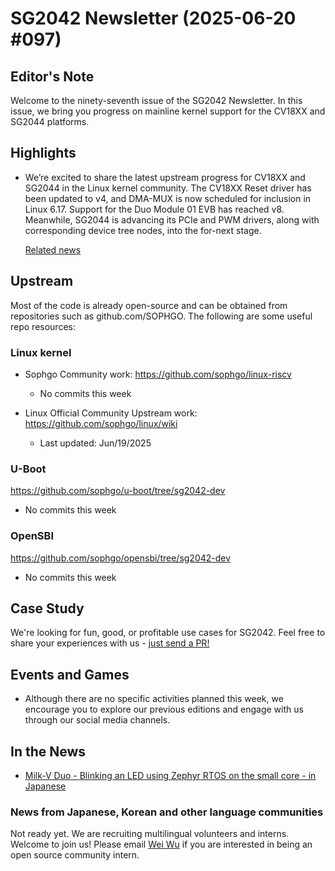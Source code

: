 # SG2042 Newsletter (2025-06-20 #097)

## Editor's Note

Welcome to the ninety-seventh issue of the SG2042 Newsletter. In this issue, we bring you progress on mainline kernel support for the CV18XX and SG2044 platforms.

## Highlights

+ We’re excited to share the latest upstream progress for CV18XX and SG2044 in the Linux kernel community. The CV18XX Reset driver has been updated to v4, and DMA-MUX is now scheduled for inclusion in Linux 6.17. Support for the Duo Module 01 EVB has reached v8. Meanwhile, SG2044 is advancing its PCIe and PWM drivers, along with corresponding device tree nodes, into the for-next stage.

  [Related news](https://lore.kernel.org/sophgo/MA0P287MB2262D60C3C3D3AEF534C0666FE7DA@MA0P287MB2262.INDP287.PROD.OUTLOOK.COM/)

## Upstream

Most of the code is already open-source and can be obtained from repositories such as github.com/SOPHGO. The following are some useful repo resources:

### Linux kernel

+ Sophgo Community work: https://github.com/sophgo/linux-riscv

  + No commits this week

+ Linux Official Community Upstream work: https://github.com/sophgo/linux/wiki

  + Last updated: Jun/19/2025


### U-Boot

https://github.com/sophgo/u-boot/tree/sg2042-dev

+ No commits this week

### OpenSBI

https://github.com/sophgo/opensbi/tree/sg2042-dev

+ No commits this week

## Case Study

We're looking for fun, good, or profitable use cases for SG2042. Feel free to share your experiences with us - [just send a PR!](https://github.com/sophgocommunity/SG2042-Newsletter/pulls)

## Events and Games

- Although there are no specific activities planned this week, we encourage you to explore our previous editions and engage with us through our social media channels.


## In the News

+ [Milk-V Duo - Blinking an LED using Zephyr RTOS on the small core - in Japanese][news-1]

[news-1]:https://qiita.com/kazueda/items/3005b9045c7caf881107

### News from Japanese, Korean and other language communities

Not ready yet. We are recruiting multilingual volunteers and interns. Welcome to join us! Please email [Wei Wu](mailto:wuwei2016@iscas.ac.cn) if you are interested in being an open source community intern.